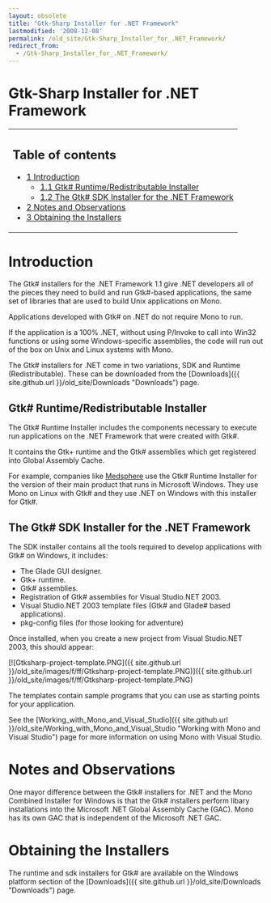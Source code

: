 ```yaml
---
layout: obsolete
title: "Gtk-Sharp Installer for .NET Framework"
lastmodified: '2008-12-08'
permalink: /old_site/Gtk-Sharp_Installer_for_.NET_Framework/
redirect_from:
  - /Gtk-Sharp_Installer_for_.NET_Framework/
---
```


Gtk-Sharp Installer for .NET Framework
======================================

<table>
<col width="100%" />
<tbody>
<tr class="odd">
<td align="left"><h2>Table of contents</h2>
<ul>
<li><a href="#introduction">1 Introduction</a>
<ul>
<li><a href="#gtk-runtimeredistributable-installer">1.1 Gtk# Runtime/Redistributable Installer</a></li>
<li><a href="#the-gtk-sdk-installer-for-the-net-framework">1.2 The Gtk# SDK Installer for the .NET Framework</a></li>
</ul></li>
<li><a href="#notes-and-observations">2 Notes and Observations</a></li>
<li><a href="#obtaining-the-installers">3 Obtaining the Installers</a></li>
</ul></td>
</tr>
</tbody>
</table>

Introduction
============

The Gtk\# installers for the .NET Framework 1.1 give .NET developers all of the pieces they need to build and run Gtk\#-based applications, the same set of libraries that are used to build Unix applications on Mono.

Applications developed with Gtk\# on .NET do not require Mono to run.

If the application is a 100% .NET, without using P/Invoke to call into Win32 functions or using some Windows-specific assemblies, the code will run out of the box on Unix and Linux systems with Mono.

The Gtk\# installers for .NET come in two variations, SDK and Runtime (Redistributable). These can be downloaded from the [Downloads]({{ site.github.url }}/old_site/Downloads "Downloads") page.

Gtk\# Runtime/Redistributable Installer
---------------------------------------

The Gtk\# Runtime Installer includes the components necessary to execute run applications on the .NET Framework that were created with Gtk\#.

It contains the Gtk+ runtime and the Gtk\# assemblies which get registered into Global Assembly Cache.

For example, companies like [Medsphere](http://www.medsphere.com) use the Gtk\# Runtime Installer for the version of their main product that runs in Microsoft Windows. They use Mono on Linux with Gtk\# and they use .NET on Windows with this installer for Gtk\#.

The Gtk\# SDK Installer for the .NET Framework
----------------------------------------------

The SDK installer contains all the tools required to develop applications with Gtk\# on Windows, it includes:

-   The Glade GUI designer.
-   Gtk+ runtime.
-   Gtk\# assemblies.
-   Registration of Gtk\# assemblies for Visual Studio.NET 2003.
-   Visual Studio.NET 2003 template files (Gtk\# and Glade\# based applications).
-   pkg-config files (for those looking for adventure)

Once installed, when you create a new project from Visual Studio.NET 2003, this should appear:

[![Gtksharp-project-template.PNG]({{ site.github.url }}/old_site/images/f/ff/Gtksharp-project-template.PNG)]({{ site.github.url }}/old_site/images/f/ff/Gtksharp-project-template.PNG)

The templates contain sample programs that you can use as starting points for your application.

See the [Working\_with\_Mono\_and\_Visual\_Studio]({{ site.github.url }}/old_site/Working_with_Mono_and_Visual_Studio "Working with Mono and Visual Studio") page for more information on using Mono with Visual Studio.

Notes and Observations
======================

One mayor difference between the Gtk\# installers for .NET and the Mono Combined Installer for Windows is that the Gtk\# installers perform libary installations into the Microsoft .NET Global Assembly Cache (GAC). Mono has its own GAC that is independent of the Microsoft .NET GAC.

Obtaining the Installers
========================

The runtime and sdk installers for Gtk\# are available on the Windows platform section of the [Downloads]({{ site.github.url }}/old_site/Downloads "Downloads") page.


